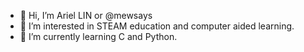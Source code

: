 - 👋 Hi, I’m Ariel LIN or @mewsays
- 👀 I’m interested in STEAM education and computer aided learning.
- 🌱 I’m currently learning C and Python.

<!---
mewsays/mewsays is a ✨ special ✨ repository because its `README.md` (this file) appears on your GitHub profile.
You can click the Preview link to take a look at your changes.
--->
